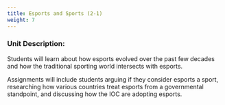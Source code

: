 ```yaml
---
title: Esports and Sports (2-1)
weight: 7
---
```

### U﻿nit Description:

S﻿tudents will learn about how esports evolved over the past few decades and how the traditional sporting world intersects with esports. 

Assignments will include students arguing if they consider esports a sport, researching how various countries treat esports from a governmental standpoint, and discussing how the IOC are adopting esports.